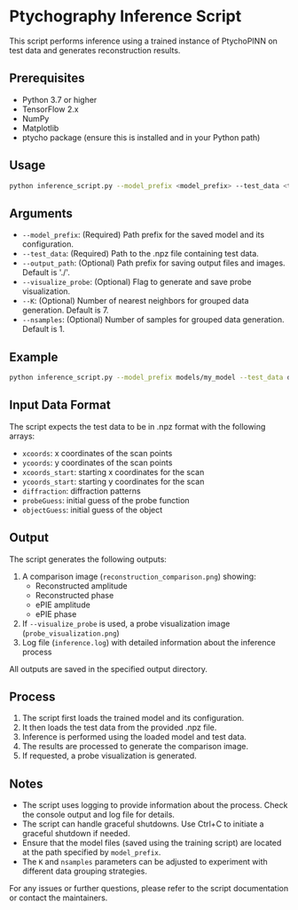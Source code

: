 # Ptychography Inference Script

This script performs inference using a trained instance of PtychoPINN on test data and generates reconstruction results.

## Prerequisites

- Python 3.7 or higher
- TensorFlow 2.x
- NumPy
- Matplotlib
- ptycho package (ensure this is installed and in your Python path)

## Usage

```bash
python inference_script.py --model_prefix <model_prefix> --test_data <test_data_file> [--output_path <output_path>] [--visualize_probe] [--K <K>] [--nsamples <nsamples>]
```

## Arguments

- `--model_prefix`: (Required) Path prefix for the saved model and its configuration.
- `--test_data`: (Required) Path to the .npz file containing test data.
- `--output_path`: (Optional) Path prefix for saving output files and images. Default is './'.
- `--visualize_probe`: (Optional) Flag to generate and save probe visualization.
- `--K`: (Optional) Number of nearest neighbors for grouped data generation. Default is 7.
- `--nsamples`: (Optional) Number of samples for grouped data generation. Default is 1.

## Example

```bash
python inference_script.py --model_prefix models/my_model --test_data data/test_data.npz --output_path results/ --visualize_probe
```

## Input Data Format

The script expects the test data to be in .npz format with the following arrays:

- `xcoords`: x coordinates of the scan points
- `ycoords`: y coordinates of the scan points
- `xcoords_start`: starting x coordinates for the scan
- `ycoords_start`: starting y coordinates for the scan
- `diffraction`: diffraction patterns
- `probeGuess`: initial guess of the probe function
- `objectGuess`: initial guess of the object

## Output

The script generates the following outputs:

1. A comparison image (`reconstruction_comparison.png`) showing:
   - Reconstructed amplitude
   - Reconstructed phase
   - ePIE amplitude
   - ePIE phase
2. If `--visualize_probe` is used, a probe visualization image (`probe_visualization.png`)
3. Log file (`inference.log`) with detailed information about the inference process

All outputs are saved in the specified output directory.

## Process

1. The script first loads the trained model and its configuration.
2. It then loads the test data from the provided .npz file.
3. Inference is performed using the loaded model and test data.
4. The results are processed to generate the comparison image.
5. If requested, a probe visualization is generated.

## Notes

- The script uses logging to provide information about the process. Check the console output and log file for details.
- The script can handle graceful shutdowns. Use Ctrl+C to initiate a graceful shutdown if needed.
- Ensure that the model files (saved using the training script) are located at the path specified by `model_prefix`.
- The `K` and `nsamples` parameters can be adjusted to experiment with different data grouping strategies.

For any issues or further questions, please refer to the script documentation or contact the maintainers.
